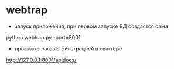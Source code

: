 # webtrap

- запуск приложения, при первом запуске БД создастся сама

python webtrap.py -port=8001

- просмотр логов с фильтрацией в сваггере

http://127.0.0.1:8001/apidocs/
